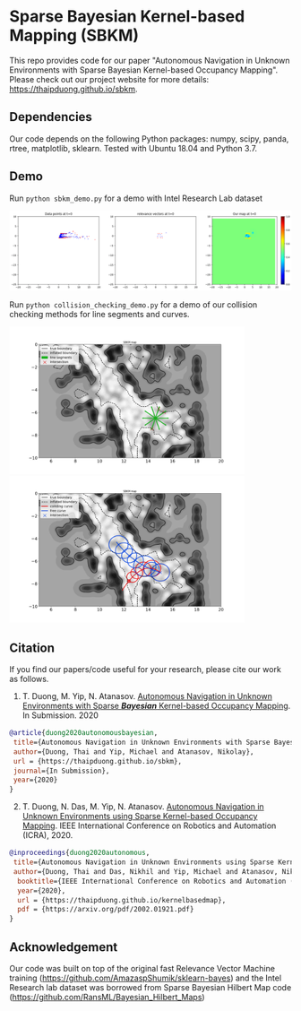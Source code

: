 # Sparse Bayesian Kernel-based Mapping (SBKM)
This repo provides code for our paper "Autonomous Navigation in Unknown Environments with Sparse Bayesian Kernel-based Occupancy Mapping".
Please check out our project website for more details: https://thaipduong.github.io/sbkm.

## Dependencies
Our code depends on the following Python packages: numpy, scipy, panda, rtree, matplotlib, sklearn.
Tested with Ubuntu 18.04 and Python 3.7.
## Demo
Run ```python sbkm_demo.py``` for a demo with Intel Research Lab dataset

<img src="figs/demo.gif" width="900">

Run ```python collision_checking_demo.py``` for a demo of our collision checking methods for line segments and curves.
<p float="left">
<img src="figs/check_lines.png" width="420"><img src="figs/check_curves.png" width="420">
</p>


## Citation
If you find our papers/code useful for your research, please cite our work as follows.

1. T. Duong, M. Yip, N. Atanasov. [Autonomous Navigation in Unknown Environments with Sparse __*Bayesian*__ Kernel-based Occupancy Mapping](https://thaipduong.github.io/sbkm/). In Submission. 2020

 ```bibtex
@article{duong2020autonomousbayesian,
  title={Autonomous Navigation in Unknown Environments with Sparse Bayesian Kernel-based Occupancy Mapping},
  author={Duong, Thai and Yip, Michael and Atanasov, Nikolay},
  url = {https://thaipduong.github.io/sbkm},
  journal={In Submission},
  year={2020}
 }
```
2.  T. Duong, N. Das, M. Yip, N. Atanasov. [Autonomous Navigation in Unknown Environments using Sparse Kernel-based Occupancy Mapping](https://thaipduong.github.io/kernelbasedmap/). IEEE International Conference on Robotics and Automation (ICRA), 2020.
 
 ```bibtex
@inproceedings{duong2020autonomous,
  title={Autonomous Navigation in Unknown Environments using Sparse Kernel-based Occupancy Mapping},
  author={Duong, Thai and Das, Nikhil and Yip, Michael and Atanasov, Nikolay},
   booktitle={IEEE International Conference on Robotics and Automation (ICRA)},
   year={2020},
   url = {https://thaipduong.github.io/kernelbasedmap},
   pdf = {https://arxiv.org/pdf/2002.01921.pdf}
 }
```
## Acknowledgement
Our code was built on top of the original fast Relevance Vector Machine training (https://github.com/AmazaspShumik/sklearn-bayes) and the Intel Research lab dataset was borrowed from Sparse Bayesian Hilbert Map code (https://github.com/RansML/Bayesian_Hilbert_Maps)
